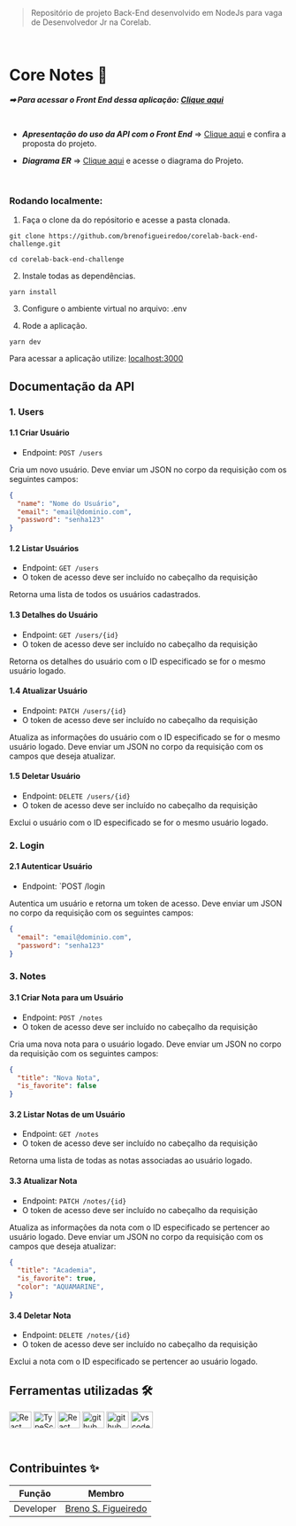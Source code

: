 > Repositório de projeto Back-End desenvolvido em NodeJs para vaga de Desenvolvedor Jr na Corelab.
 <br />
 
 
 # Core Notes 📒

***➡ Para acessar o Front End dessa aplicação: [Clique aqui](https://github.com/brenofigueiredoo/corelab-front-end-challenge)***

<br />

* ***Apresentação do uso da API com o Front End*** => [Clique aqui](https://share.vidyard.com/watch/AMU2Fv6xGATGjqtPcuLwms?) e confira a proposta do projeto.

* ***Diagrama ER*** => [Clique aqui](https://github.com/brenofigueiredoo/corelab-back-end-challenge/blob/main/diagrama.png) e acesse o diagrama do Projeto.

<br />

### Rodando localmente:
1. Faça o clone da do repósitorio e acesse a pasta clonada.
```shell
git clone https://github.com/brenofigueiredoo/corelab-back-end-challenge.git

cd corelab-back-end-challenge
```
2. Instale todas as dependências.
```
yarn install
```
3. Configure o ambiente virtual no arquivo: .env

4. Rode a aplicação.
```
yarn dev
```
Para acessar a aplicação utilize: [localhost:3000](localhost:3000)
&nbsp;

## Documentação da API

### 1. Users

#### 1.1 Criar Usuário
- Endpoint: `POST /users`

Cria um novo usuário. Deve enviar um JSON no corpo da requisição com os seguintes campos:
```json
{
  "name": "Nome do Usuário",
  "email": "email@dominio.com",
  "password": "senha123"
}
```

#### 1.2 Listar Usuários
- Endpoint: `GET /users`
- O token de acesso deve ser incluído no cabeçalho da requisição

Retorna uma lista de todos os usuários cadastrados.

#### 1.3 Detalhes do Usuário
- Endpoint: `GET /users/{id}`
- O token de acesso deve ser incluído no cabeçalho da requisição

Retorna os detalhes do usuário com o ID especificado se for o mesmo usuário logado.

#### 1.4 Atualizar Usuário
- Endpoint: `PATCH /users/{id}`
- O token de acesso deve ser incluído no cabeçalho da requisição

Atualiza as informações do usuário com o ID especificado se for o mesmo usuário logado. Deve enviar um JSON no corpo da requisição com os campos que deseja atualizar.

#### 1.5 Deletar Usuário
- Endpoint: `DELETE /users/{id}`
- O token de acesso deve ser incluído no cabeçalho da requisição

Exclui o usuário com o ID especificado se for o mesmo usuário logado.

### 2. Login
#### 2.1 Autenticar Usuário
- Endpoint: `POST /login

Autentica um usuário e retorna um token de acesso. Deve enviar um JSON no corpo da requisição com os seguintes campos:
```json
{
  "email": "email@dominio.com",
  "password": "senha123"
}
```

### 3. Notes
#### 3.1 Criar Nota para um Usuário
- Endpoint: `POST /notes`
- O token de acesso deve ser incluído no cabeçalho da requisição

Cria uma nova nota para o usuário logado. Deve enviar um JSON no corpo da requisição com os seguintes campos:
```json
{
  "title": "Nova Nota",
  "is_favorite": false
}
```

#### 3.2 Listar Notas de um Usuário
- Endpoint: `GET /notes`
- O token de acesso deve ser incluído no cabeçalho da requisição

Retorna uma lista de todas as notas associadas ao usuário logado.

#### 3.3 Atualizar Nota
- Endpoint: `PATCH /notes/{id}`
- O token de acesso deve ser incluído no cabeçalho da requisição

Atualiza as informações da nota com o ID especificado se pertencer ao usuário logado. Deve enviar um JSON no corpo da requisição com os campos que deseja atualizar:
```json
{
  "title": "Academia",
  "is_favorite": true,
  "color": "AQUAMARINE",
}
```

#### 3.4 Deletar Nota
- Endpoint: `DELETE /notes/{id}`
- O token de acesso deve ser incluído no cabeçalho da requisição

Exclui a nota com o ID especificado se pertencer ao usuário logado.

## Ferramentas utilizadas 🛠 

 <img align="center" alt="React" height="30" width="40" src="https://cdn.jsdelivr.net/gh/devicons/devicon/icons/nodejs/nodejs-original.svg"> <img align="center" alt="TypeScript" height="30" width="40" src="https://cdn.jsdelivr.net/gh/devicons/devicon/icons/typescript/typescript-original.svg">
 <img align="center" alt="React" height="30" width="40" src="https://cdn.jsdelivr.net/gh/devicons/devicon/icons/express/express-original.svg"> <img align="center" alt="github" height="30" width="40" src="https://cdn.jsdelivr.net/gh/devicons/devicon/icons/postgresql/postgresql-original.svg">
 <img align="center" alt="github" height="30" width="40" src="https://cdn.jsdelivr.net/gh/devicons/devicon/icons/github/github-original.svg">
 <img align="center" alt="vscode" height="30" width="40" src="https://cdn.jsdelivr.net/gh/devicons/devicon/icons/vscode/vscode-original.svg"> 

&nbsp;


## Contribuintes ✨

Função   | Membro
--------- | ------
Developer | [Breno S. Figueiredo](https://www.linkedin.com/in/brenosfigueiredo/)
